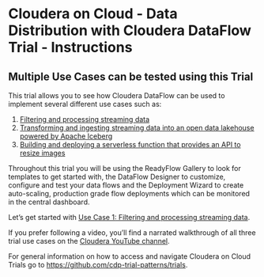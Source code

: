 # Cloudera on Cloud - Data Distribution with Cloudera DataFlow Trial - Instructions

## Multiple Use Cases can be tested using this Trial

This trial allows you to see how Cloudera DataFlow can be used to implement several different use cases such as:

1. [Filtering and processing streaming data](01_kafka_filter_kafka.md)
2. [Transforming and ingesting streaming data into an open data lakehouse powered by Apache Iceberg](02_kafka_iceberg.md)
3. [Building and deploying a serverless function that provides an API to resize images](03_resize_image.md)

Throughout this trial you will be using the ReadyFlow Gallery to look for templates to get started with, the DataFlow Designer to customize, configure and test your data flows and the Deployment Wizard to create auto-scaling, production grade flow deployments which can be monitored in the central dashboard.

Let’s get started with [Use Case 1: Filtering and processing streaming data](01_kafka_filter_kafka.md).

If you prefer following a video, you’ll find a narrated walkthrough of all three trial use cases on the [Cloudera YouTube channel](https://www.youtube.com/watch?v=oqaT7FDd0Fc).

For general information on how to access and navigate Cloudera on Cloud Trials go to https://github.com/cdp-trial-patterns/trials.
